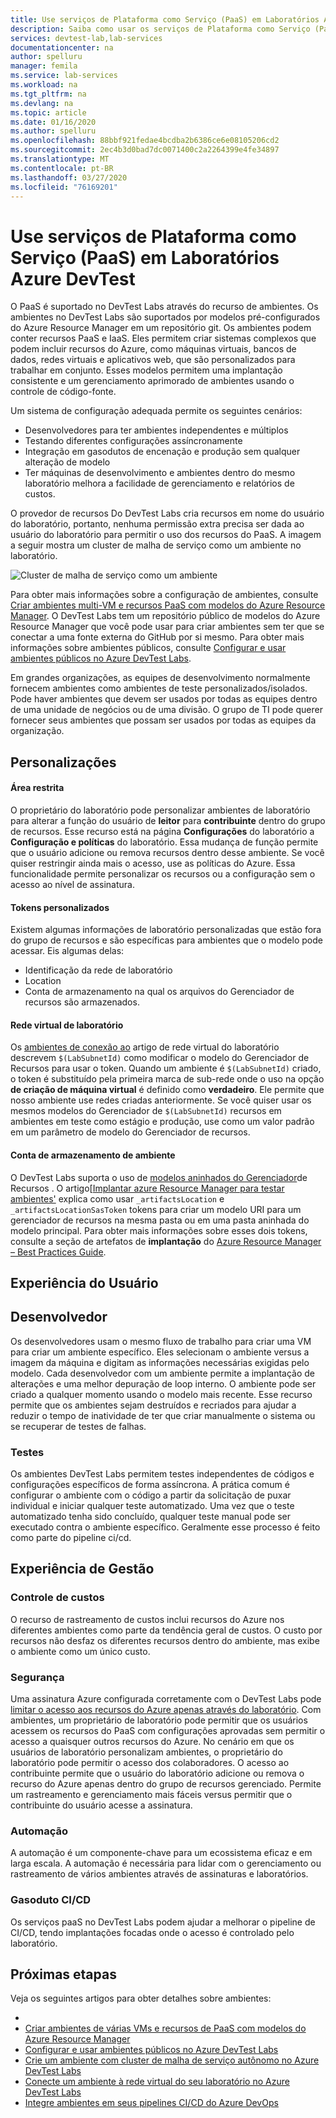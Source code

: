 ```yaml
---
title: Use serviços de Plataforma como Serviço (PaaS) em Laboratórios Azure DevTest
description: Saiba como usar os serviços de Plataforma como Serviço (Pass) no Azure DevTest Labs.
services: devtest-lab,lab-services
documentationcenter: na
author: spelluru
manager: femila
ms.service: lab-services
ms.workload: na
ms.tgt_pltfrm: na
ms.devlang: na
ms.topic: article
ms.date: 01/16/2020
ms.author: spelluru
ms.openlocfilehash: 88bbf921fedae4bcdba2b6386ce6e08105206cd2
ms.sourcegitcommit: 2ec4b3d0bad7dc0071400c2a2264399e4fe34897
ms.translationtype: MT
ms.contentlocale: pt-BR
ms.lasthandoff: 03/27/2020
ms.locfileid: "76169201"
---
```

# <a name="use-platform-as-a-service-paas-services-in-azure-devtest-labs"></a>Use serviços de Plataforma como Serviço (PaaS) em Laboratórios Azure DevTest
O PaaS é suportado no DevTest Labs através do recurso de ambientes. Os ambientes no DevTest Labs são suportados por modelos pré-configurados do Azure Resource Manager em um repositório git. Os ambientes podem conter recursos PaaS e IaaS. Eles permitem criar sistemas complexos que podem incluir recursos do Azure, como máquinas virtuais, bancos de dados, redes virtuais e aplicativos web, que são personalizados para trabalhar em conjunto. Esses modelos permitem uma implantação consistente e um gerenciamento aprimorado de ambientes usando o controle de código-fonte. 

Um sistema de configuração adequada permite os seguintes cenários: 

- Desenvolvedores para ter ambientes independentes e múltiplos
- Testando diferentes configurações assíncronamente
- Integração em gasodutos de encenação e produção sem qualquer alteração de modelo
- Ter máquinas de desenvolvimento e ambientes dentro do mesmo laboratório melhora a facilidade de gerenciamento e relatórios de custos.  

O provedor de recursos Do DevTest Labs cria recursos em nome do usuário do laboratório, portanto, nenhuma permissão extra precisa ser dada ao usuário do laboratório para permitir o uso dos recursos do PaaS. A imagem a seguir mostra um cluster de malha de serviço como um ambiente no laboratório.

![Cluster de malha de serviço como um ambiente](./media/create-environment-service-fabric-cluster/cluster-created.png)

Para obter mais informações sobre a configuração de ambientes, consulte [Criar ambientes multi-VM e recursos PaaS com modelos do Azure Resource Manager](devtest-lab-create-environment-from-arm.md). O DevTest Labs tem um repositório público de modelos do Azure Resource Manager que você pode usar para criar ambientes sem ter que se conectar a uma fonte externa do GitHub por si mesmo. Para obter mais informações sobre ambientes públicos, consulte [Configurar e usar ambientes públicos no Azure DevTest Labs](devtest-lab-configure-use-public-environments.md).

Em grandes organizações, as equipes de desenvolvimento normalmente fornecem ambientes como ambientes de teste personalizados/isolados. Pode haver ambientes que devem ser usados por todas as equipes dentro de uma unidade de negócios ou de uma divisão. O grupo de TI pode querer fornecer seus ambientes que possam ser usados por todas as equipes da organização.  

## <a name="customizations"></a>Personalizações

#### <a name="sandbox"></a>Área restrita 
O proprietário do laboratório pode personalizar ambientes de laboratório para alterar a função do usuário de **leitor** para **contribuinte** dentro do grupo de recursos. Esse recurso está na página **Configurações** do laboratório a **Configuração e políticas** do laboratório. Essa mudança de função permite que o usuário adicione ou remova recursos dentro desse ambiente. Se você quiser restringir ainda mais o acesso, use as políticas do Azure. Essa funcionalidade permite personalizar os recursos ou a configuração sem o acesso ao nível de assinatura.

#### <a name="custom-tokens"></a>Tokens personalizados
Existem algumas informações de laboratório personalizadas que estão fora do grupo de recursos e são específicas para ambientes que o modelo pode acessar. Eis algumas delas: 

- Identificação da rede de laboratório
- Location
- Conta de armazenamento na qual os arquivos do Gerenciador de recursos são armazenados. 
 
#### <a name="lab-virtual-network"></a>Rede virtual de laboratório
Os [ambientes de conexão ao](connect-environment-lab-virtual-network.md) artigo de rede virtual do laboratório descrevem `$(LabSubnetId)` como modificar o modelo do Gerenciador de Recursos para usar o token. Quando um ambiente é `$(LabSubnetId)` criado, o token é substituído pela primeira marca de sub-rede onde o uso na opção **de criação de máquina virtual** é definido como **verdadeiro**. Ele permite que nosso ambiente use redes criadas anteriormente. Se você quiser usar os mesmos modelos do Gerenciador de `$(LabSubnetId)` recursos em ambientes em teste como estágio e produção, use como um valor padrão em um parâmetro de modelo do Gerenciador de recursos. 

#### <a name="environment-storage-account"></a>Conta de armazenamento de ambiente
O DevTest Labs suporta o uso de [modelos aninhados do Gerenciador](../azure-resource-manager/templates/linked-templates.md)de Recursos . O artigo[[Implantar azure Resource Manager para testar ambientes'](deploy-nested-template-environments.md) explica como usar `_artifactsLocation` e `_artifactsLocationSasToken` tokens para criar um modelo URI para um gerenciador de recursos na mesma pasta ou em uma pasta aninhada do modelo principal. Para obter mais informações sobre esses dois tokens, consulte a seção de artefatos de **implantação** do [Azure Resource Manager – Best Practices Guide](https://github.com/Azure/azure-quickstart-templates/blob/master/1-CONTRIBUTION-GUIDE/best-practices.md).

## <a name="user-experience"></a>Experiência do Usuário

## <a name="developer"></a>Desenvolvedor
Os desenvolvedores usam o mesmo fluxo de trabalho para criar uma VM para criar um ambiente específico. Eles selecionam o ambiente versus a imagem da máquina e digitam as informações necessárias exigidas pelo modelo. Cada desenvolvedor com um ambiente permite a implantação de alterações e uma melhor depuração de loop interno. O ambiente pode ser criado a qualquer momento usando o modelo mais recente.  Esse recurso permite que os ambientes sejam destruídos e recriados para ajudar a reduzir o tempo de inatividade de ter que criar manualmente o sistema ou se recuperar de testes de falhas.  

### <a name="testing"></a>Testes
Os ambientes DevTest Labs permitem testes independentes de códigos e configurações específicos de forma assíncrona. A prática comum é configurar o ambiente com o código a partir da solicitação de puxar individual e iniciar qualquer teste automatizado. Uma vez que o teste automatizado tenha sido concluído, qualquer teste manual pode ser executado contra o ambiente específico. Geralmente esse processo é feito como parte do pipeline ci/cd. 

## <a name="management-experience"></a>Experiência de Gestão

### <a name="cost-tracking"></a>Controle de custos
O recurso de rastreamento de custos inclui recursos do Azure nos diferentes ambientes como parte da tendência geral de custos. O custo por recursos não desfaz os diferentes recursos dentro do ambiente, mas exibe o ambiente como um único custo.

### <a name="security"></a>Segurança
Uma assinatura Azure configurada corretamente com o DevTest Labs pode [limitar o acesso aos recursos do Azure apenas através do laboratório](devtest-lab-add-devtest-user.md). Com ambientes, um proprietário de laboratório pode permitir que os usuários acessem os recursos do PaaS com configurações aprovadas sem permitir o acesso a quaisquer outros recursos do Azure. No cenário em que os usuários de laboratório personalizam ambientes, o proprietário do laboratório pode permitir o acesso dos colaboradores. O acesso ao contribuinte permite que o usuário do laboratório adicione ou remova o recurso do Azure apenas dentro do grupo de recursos gerenciado. Permite um rastreamento e gerenciamento mais fáceis versus permitir que o contribuinte do usuário acesse a assinatura.

### <a name="automation"></a>Automação
A automação é um componente-chave para um ecossistema eficaz e em larga escala. A automação é necessária para lidar com o gerenciamento ou rastreamento de vários ambientes através de assinaturas e laboratórios.

### <a name="cicd-pipeline"></a>Gasoduto CI/CD
Os serviços paaS no DevTest Labs podem ajudar a melhorar o pipeline de CI/CD, tendo implantações focadas onde o acesso é controlado pelo laboratório.

## <a name="next-steps"></a>Próximas etapas
Veja os seguintes artigos para obter detalhes sobre ambientes: 

- 
- [Criar ambientes de várias VMs e recursos de PaaS com modelos do Azure Resource Manager](devtest-lab-create-environment-from-arm.md)
- [Configurar e usar ambientes públicos no Azure DevTest Labs](devtest-lab-configure-use-public-environments.md)
- [Crie um ambiente com cluster de malha de serviço autônomo no Azure DevTest Labs](create-environment-service-fabric-cluster.md)
- [Conecte um ambiente à rede virtual do seu laboratório no Azure DevTest Labs](connect-environment-lab-virtual-network.md)
- [Integre ambientes em seus pipelines CI/CD do Azure DevOps](integrate-environments-devops-pipeline.md)
 





